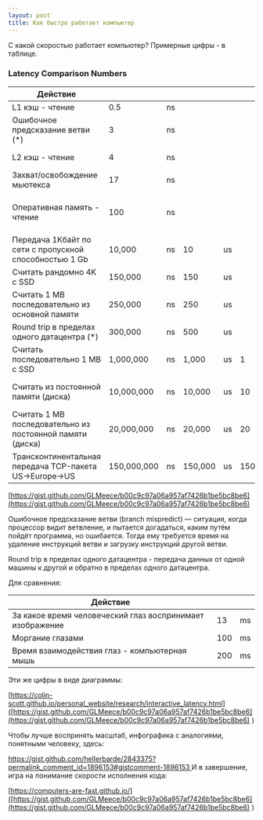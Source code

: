 ```yaml
---
layout: post
title: Как быстро работает компьютер
---
```


C какой скоростью работает компьютер? Примерные цифры - в таблице.

### Latency Comparison Numbers

| **Действие**                                              |             |    |         |    |     |    |                             |
|-----------------------------------------------------------|-------------| --- | ---    | --- | --- | --- |-----------------------------|
| L1 кэш - чтение                                           | 0.5         | ns |         |    |     |    |                             |
| Ошибочное предсказание ветви (*)                          | 3           | ns |         |    |     |    |                             |
| L2 кэш - чтение                                           | 4           | ns |         |    |     |    | 8x L1 cache                 |
| Захват/освобождение мьютекса                              | 17          | ns |         |    |     |    |                             |
| Оперативная память - чтение                               | 100         | ns |         |    |     |    | 25x L2 cache, 200x L1 cache |
| Передача 1Кбайт по сети с пропускной способностью 1 Gb    | 10,000      | ns | 10      | us |     |    |                             |
| Считать рандомно 4K с SSD                                 | 150,000     | ns | 150     | us |     |    | ~1GB/sec SSD                |
| Cчитать 1 MB последовательно из основной памяти           | 250,000     | ns | 250     | us |     |    |                             |
| Round trip в пределах одного датацентра (*)               | 300,000     | ns | 500     | us |     |    |                             |
| Считать последовательно 1 MB с SSD                        | 1,000,000   | ns | 1,000   | us | 1   | ms | ~1GB/sec SSD, 4X memory     |
| Считать из постоянной памяти (диска)                      | 10,000,000  | ns | 10,000  | us | 10  | ms | 20x datacenter roundtrip    |
| Считать 1 MB последовательно из постоянной памяти (диска) | 20,000,000  | ns | 20,000  | us | 20  | ms | 80x memory, 20X SSD         |
| Трансконтинентальная передача TCP-пакета US->Europe->US   | 150,000,000 | ns | 150,000 | us | 150 | ms |                             |

[https://gist.github.com/GLMeece/b00c9c97a06a957af7426b1be5bc8be6](https://gist.github.com/GLMeece/b00c9c97a06a957af7426b1be5bc8be6)

Ошибочное предсказание ветви (branch mispredict) — ситуация, когда процессор видит ветвление, и пытается
догадаться, каким путём пойдёт программа, но ошибается. Тогда ему требуется время на удаление инструкций ветви и
загрузку инструкций другой ветви.

Round trip в пределах одного датацентра - передача данных от одной машины к другой и обратно в пределах одного
датацентра.

Для сравнения:

| **Действие**                                              |     |     | 
|-----------------------------------------------------------|-----|-----|
| За какое время человеческий глаз воспринимает изображение | 13  | ms  |
| Моргание глазами                                          | 100 | ms  | 
| Время взаимодействия глаз - компьютерная мышь             | 200 | ms  |


Эти же цифры в виде диаграммы:

[https://colin-scott.github.io/personal_website/research/interactive_latency.html]([https://gist.github.com/GLMeece/b00c9c97a06a957af7426b1be5bc8be6](https://gist.github.com/GLMeece/b00c9c97a06a957af7426b1be5bc8be6)
)

Чтобы лучше воспринять масштаб, инфографика с аналогиями, понятными человеку, здесь:

[https://gist.github.com/hellerbarde/2843375?permalink_comment_id=1896153#gistcomment-1896153
]([https://gist.github.com/GLMeece/b00c9c97a06a957af7426b1be5bc8be6](https://gist.github.com/GLMeece/b00c9c97a06a957af7426b1be5bc8be6)
)
И в завершение, игра на понимание скорости исполнения кода:

[https://computers-are-fast.github.io/]([https://gist.github.com/GLMeece/b00c9c97a06a957af7426b1be5bc8be6](https://gist.github.com/GLMeece/b00c9c97a06a957af7426b1be5bc8be6)
)